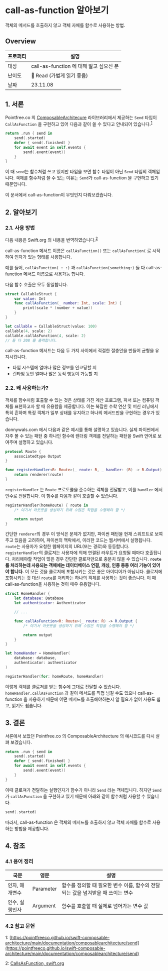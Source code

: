 # call-as-function 알아보기

객체의 메서드를 호출하지 않고 객체 자체를 함수로 사용하는 방법.

## Overview

|프로퍼티 | 설명 |
| --- | --- |
| 대상 | call-as-function 에 대해 알고 싶으신 분 |
| 난이도 | 🧣 Read (가볍게 읽기 좋음) |
| 날짜 | 23.11.08 |


## 1. 서론

Pointfree.co 의 [ComposableArchitecure](https://github.com/pointfreeco/swift-composable-architecture) 라이브러리에서 제공하는 `Send` 타입이 `CallAsFunction` 을 구현하고 있어 다음과 같이 쓸 수 있다고 안내되어 있습니다.<sup>[1](#footnote_1)</sup>

```swift
return .run { send in
    send(.started)
    defer { send(.finished) }
    for await event in self.events {
        send(.event(event))
    }
}
```

이 때 `send`는 함수처럼 쓰고 있지만 타입을 보면 함수 타입이 아닌 `Send` 타입의 객체입니다.
객체를 함수처럼 쓸 수 있는 이유는 `Send`가 call-as-function 을 구현하고 있기 때문입니다.

이 문서에서 call-as-function이 무엇인지 다뤄보겠습니다.

## 2. 알아보기

### 2.1. 사용 방법

다음 내용은 Swift.org 의 내용을 번역하였습니다.<sup>[2](#footnote_2)</sup>

call-as-function 메서드 이름은 `callAsFunction()` 또는 `callAsFunction(` 로 시작하여 인자가 있는 형태를 사용합니다.

예를 들어, `callAsFunction(_:_:)` 과 `callAsFunction(something:)` 둘 다 call-as-function 메서드 이름으로 사용가능 합니다.

다음 함수 호출은 모두 동일합니다.
```swift
struct CallableStruct {
    var value: Int
    func callAsFunction(_ number: Int, scale: Int) {
        print(scale * (number + value))
    }
}

let callable = CallableStruct(value: 100)
callable(4, scale: 2)
callable.callAsFunction(4, scale: 2)
// 둘 다 208 를 출력합니다.
```

call-as-function 메서드는 다음 두 가지 사이에서 적절한 절충안을 만들어 균형을 유지시킵니다.
- 타입 시스템에 얼마나 많은 정보를 인코딩할 지
- 런타임 동안 얼마나 많은 동적 행동이 가능할 지

### 2.2. 왜 사용하는가?

객체를 함수처럼 호출할 수 있는 것은 상태를 가진 계산 프로그램, 파서 또는 컴퓨팅 객체를 표현하고자 할 때 유용함을 제공합니다. 이는 복잡한 수학 연산 및 머신 러닝에서 특히 흔하며 특정 객체가 일부 상태를 유지하고 하나의 메서드만을 구현하는 경우가 있습니다.

donnywals.com 에서 다음과 같은 예시를 통해 설명하고 있습니다. 실제 파이썬에서 자주 볼 수 있는 패턴 중 하나인 함수에 렌더링 객체를 전달하는 패턴을 Swift 언어로 보여주며 설명하고 있습니다.

```swift
protocol Route {
    associatedtype Output
}

func registerHandler<R: Route>(_ route: R, _ handler: (R) -> R.Output) {
    return renderer(route)
}
```

`registerHandler` 는 `Route` 프로토콜을 준수하는 객체를 전달받고, 이를 `handler` 에서 인수로 전달합니다. 이 함수를 다음과 같이 호출할 수 있습니다.

```swift
registerHandler(homeRoute) { route in
    /* 여기서 아웃풋을 생성하기 위해 수많은 작업을 수행해야 함 */

    return output
}
```
간단한 `renderer`의 경우 이 방식은 문제가 없지만, 파이썬 패턴을 현재 스위프트로 보여주고 있음을 고려하여, 파이썬의 맥락에서, 이러한 코드는 웹서버에서 실행됩니다.
`route`는 사용자가 요청한 웹페이지의 URL(또는 경로)와 동등합니다. `registerHandler`의 클로저는 사용자에 의해 연결된 라우트가 요청될 때마다 호출됩니다. 처리해야할 작업이 많은 경우 간단한 클로저만으로 충분치 않을 수 있습니다. **`route`를 처리하는데 사용되는 객체에는 데이터베이스 연결, 캐싱, 인증 등등 여러 기능이 있어야 합니다.**
이 모든 것을 클로저에 포함시키는 것은 좋은 아이디어가 아닙니다. 클로저에 포함시키는 것 대신 `route`를 처리하는 하나의 객체를 사용하는 것이 좋습니다. 이 때 call-as-function을 사용하는 것이 매우 유용합니다.

```swift
struct HomeHandler {
    let database: Database
    let authenticator: Authenticator

    // ...

    func callAsFunction<R: Route>(_ route: R) -> R.Output {
        /* 여기서 아웃풋을 생성하기 위해 수많은 작업을 수행해야 함 */

        return output
    }
}

let homeHander = HomeHandler(
    database: database, 
    authenticator: authenticator
)

registerHandler(for: homeRoute, homeHandler)
```

이렇게 객체를 클로저를 받는 함수에 그대로 전달할 수 있습니다. `homeHandler.callAsFunction` 과 같이 메서드를 직접 넘길 수도 있으나 call-as-function 을 사용하기 때문에 어떤 메서드를 호출해야하는지 알 필요가 없어 사용도 쉽고, 읽기도 쉽습니다.

## 3. 결론

서론에서 보았던 Pointfree.co 의 ComposableArchitecture 의 예시코드를 다시 살펴 보겠습니다.

```swift
return .run { send in
    send(.started)
    defer { send(.finished) }
    for await event in self.events {
        send(.event(event))
    }
}
```

이때 클로져가 전달하는 실행인자가 함수가 아니라 `Send` 라는 객체입니다. 하지만 `Send` 가 `callAsFunction` 을 구현하고 있기 때문에 아래와 같이 함수처럼 사용할 수 있습니다.

```swift
send(.started)
```

따라서, call-as-function 은 객체의 메서드를 호출하지 않고 객체 자체를 함수로 사용하는 방법을 제공합니다.

## 4. 참조

### 4.1 용어 정리

| 국문 | 영문 | 설명 |
| --- | --- | --- |
| 인자, 매개변수 | Parameter | 함수를 정의할 때 필요한 변수 이름, 함수의 전달되는 값을 넘겨받을 때 쓰이는 변수 |
| 인수, 실행인자 | Argument | 함수를 호출할 때 실제로 넘어가는 변수 값 |

### 4.2 참고 문헌

<a name="footnote_1">1<a>: [https://pointfreeco.github.io/swift-composable-architecture/main/documentation/composablearchitecture/send](https://pointfreeco.github.io/swift-composable-architecture/main/documentation/composablearchitecture/send)

<a name="footnote_2">2<a>: [CallsAsFunction, swift.org](https://docs.swift.org/swift-book/ReferenceManual/Declarations.html#ID622)
